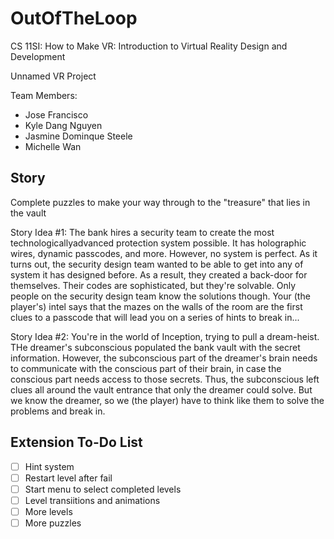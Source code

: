 # OutOfTheLoop
CS 11SI: How to Make VR: Introduction to Virtual Reality Design and Development

Unnamed VR Project

Team Members:
- Jose Francisco
- Kyle Dang Nguyen
- Jasmine Dominque Steele
- Michelle Wan

## Story
Complete puzzles to make your way through to the "treasure" that lies in the vault

Story Idea #1:
The bank hires a security team to create the most technologicallyadvanced protection system possible. It has holographic wires, dynamic passcodes, and more.
However, no system is perfect. As it turns out, the security design team wanted to be able to get into any of system it has designed before.
As a result, they created a back-door for themselves.
Their codes are sophisticated, but they're solvable. Only people on the security design team know the solutions though.
Your (the player's) intel says that the mazes on the walls of the room are the first clues to a passcode that will lead you on a series of hints to break in...

Story Idea #2:
You're in the world of Inception, trying to pull a dream-heist. THe dreamer's subconscious populated the bank vault with the secret information.
However, the subconscious part of the dreamer's brain needs to communicate with the conscious part of their brain, in case the conscious part needs access to those secrets.
Thus, the subconscious left clues all around the vault entrance that only the dreamer could solve.
But we know the dreamer, so we (the player) have to think like them to solve the problems and break in.

## Extension To-Do List
* [ ] Hint system
* [ ] Restart level after fail
* [ ] Start menu to select completed levels
* [ ] Level transiitions and animations
* [ ] More levels
* [ ] More puzzles
